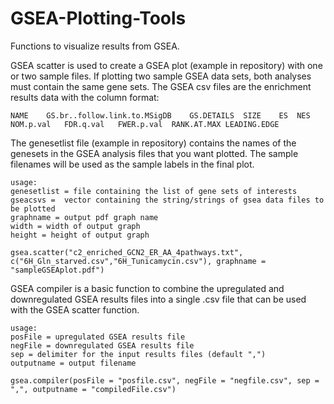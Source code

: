 # GSEA-Plotting-Tools
Functions to visualize results from GSEA. 

GSEA scatter is used to create a GSEA plot (example in repository) with one or two sample files. If plotting two sample GSEA data sets, both analyses must contain the same gene sets. The GSEA csv files are the enrichment results data with the column format: 
```
NAME	GS.br..follow.link.to.MSigDB	GS.DETAILS	SIZE	ES	NES	NOM.p.val	FDR.q.val	FWER.p.val	RANK.AT.MAX	LEADING.EDGE
```

The genesetlist file (example in repository) contains the names of the genesets in the GSEA analysis files that you want plotted. The sample filenames will be used as the sample labels in the final plot.

```
usage:
genesetlist = file containing the list of gene sets of interests
gseacsvs =  vector containing the string/strings of gsea data files to be plotted
graphname = output pdf graph name
width = width of output graph
height = height of output graph

gsea.scatter("c2_enriched_GCN2_ER_AA_4pathways.txt", c("6H_Gln_starved.csv","6H_Tunicamycin.csv"), graphname = "sampleGSEAplot.pdf")
```


GSEA compiler is a basic function to combine the upregulated and downregulated GSEA results files into a single .csv file that can be used with the GSEA scatter function.
```
usage:
posFile = upregulated GSEA results file
negFile = downregulated GSEA results file
sep = delimiter for the input results files (default ",")
outputname = output filename

gsea.compiler(posFile = "posfile.csv", negFile = "negfile.csv", sep = ",", outputname = "compiledFile.csv")
```
